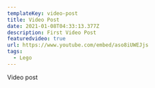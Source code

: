 ```yaml
---
templateKey: video-post
title: Video Post
date: 2021-01-08T04:33:13.377Z
description: First Video Post
featuredvideo: true
url: https://www.youtube.com/embed/aso8iUWEJjs
tags:
  - Lego
---
```

Video post